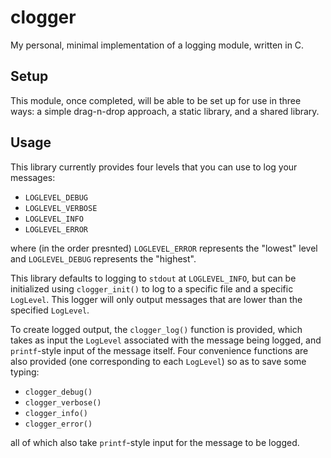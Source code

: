 # clogger

My personal, minimal implementation of a logging module, written in C.

## Setup

This module, once completed, will be able to be set up for use in three ways: a simple drag-n-drop
approach, a static library, and a shared library.

## Usage

This library currently provides four levels that you can use to log your messages:

- `LOGLEVEL_DEBUG`
- `LOGLEVEL_VERBOSE`
- `LOGLEVEL_INFO`
- `LOGLEVEL_ERROR`

where (in the order presnted) `LOGLEVEL_ERROR` represents the "lowest" level and `LOGLEVEL_DEBUG` represents the "highest".

This library defaults to logging to `stdout` at `LOGLEVEL_INFO`, but can be initialized using `clogger_init()` to log to a specific file and a specific `LogLevel`. This logger will only output messages that are lower than the specified `LogLevel`.

To create logged output, the `clogger_log()` function is provided, which takes as input the `LogLevel` associated with the message being logged, and `printf`-style input of the message itself. Four convenience functions are also provided (one corresponding to each `LogLevel`) so as to save some typing:

- `clogger_debug()`
- `clogger_verbose()`
- `clogger_info()`
- `clogger_error()`

all of which also take `printf`-style input for the message to be logged.
